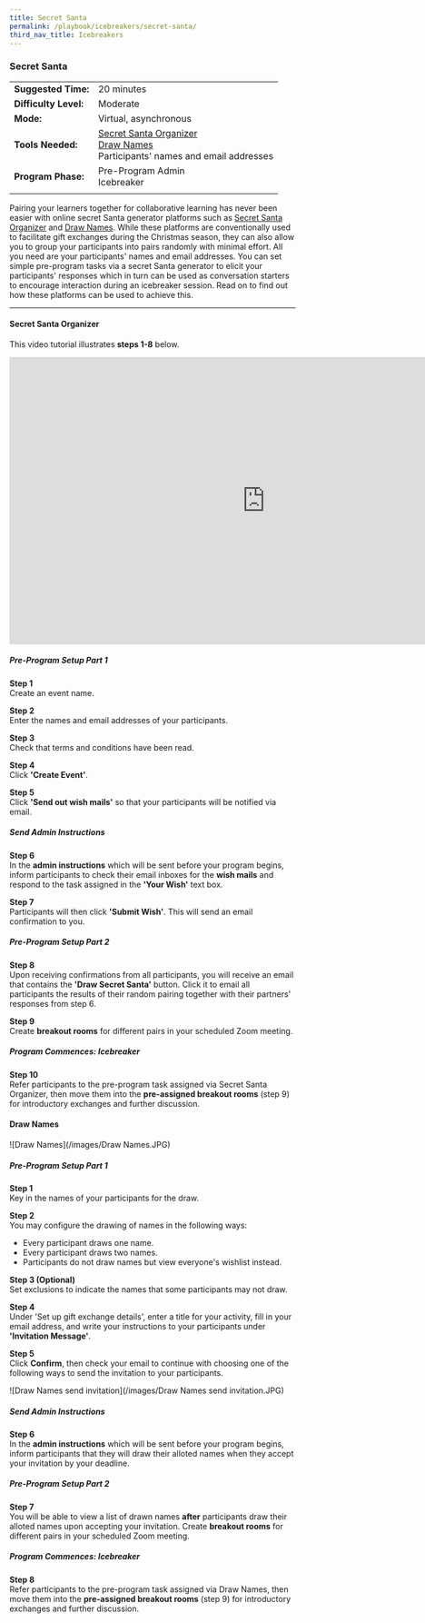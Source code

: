 ```yaml
---
title: Secret Santa
permalink: /playbook/icebreakers/secret-santa/
third_nav_title: Icebreakers
---
```

### Secret Santa 

|                       |                                         |
|-----------------------|-----------------------------------------|
| **Suggested Time:**   | 20 minutes                              |
| **Difficulty Level:** | Moderate                                |
| **Mode:**             | Virtual, asynchronous                   |
| **Tools Needed:**     | [Secret Santa Organizer](https://www.secretsantaorganizer.com/) <br/> [Draw Names](https://www.drawnames.com/secret-santa-generator?step=3) <br/> Participants' names and email addresses | 
| **Program Phase:**    | Pre-Program Admin <br/> Icebreaker      |
|                       |                                         |

Pairing your learners together for collaborative learning has never been easier with online secret Santa generator platforms such as [Secret Santa Organizer](https://www.secretsantaorganizer.com/) and [Draw Names](https://www.drawnames.com/secret-santa-generator?step=3). While these platforms are conventionally used to facilitate gift exchanges during the Christmas season, they can also allow you to group your participants into pairs randomly with minimal effort. All you need are your participants' names and email addresses. You can set simple pre-program tasks via a secret Santa generator to elicit your participants' responses which in turn can be used as conversation starters to encourage interaction during an icebreaker session. Read on to find out how these platforms can be used to achieve this.   

---

#### Secret Santa Organizer  

This video tutorial illustrates **steps 1-8** below.  

<iframe width="900" height="506" src="https://www.youtube.com/embed/MSChDJFSO1k" frameborder="0" allow="accelerometer; autoplay; clipboard-write; encrypted-media; gyroscope; picture-in-picture" allowfullscreen></iframe>    

##### Pre-Program Setup Part 1  

**Step 1**  
Create an event name.  

**Step 2**  
Enter the names and email addresses of your participants.  

**Step 3**  
Check that terms and conditions have been read.  

**Step 4**  
Click **'Create Event'**.  

**Step 5**  
Click **'Send out wish mails'** so that your participants will be notified via email.  

##### Send Admin Instructions   

**Step 6**  
In the **admin instructions** which will be sent before your program begins, inform participants to check their email inboxes for the **wish mails** and respond to the task assigned in the **'Your Wish'** text box.  

**Step 7**  
Participants will then click **'Submit Wish'**. This will send an email confirmation to you.  

##### Pre-Program Setup Part 2  

**Step 8**  
Upon receiving confirmations from all participants, you will receive an email that contains the **'Draw Secret Santa'** button. Click it to email all participants the results of their random pairing together with their partners' responses from step 6.  

**Step 9**  
Create **breakout rooms** for different pairs in your scheduled Zoom meeting.  

##### Program Commences: Icebreaker    

**Step 10**  
Refer participants to the pre-program task assigned via Secret Santa Organizer, then move them into the **pre-assigned breakout rooms** (step 9) for introductory exchanges and further discussion.  
 

#### Draw Names

![Draw Names](/images/Draw Names.JPG)  

##### Pre-Program Setup Part 1  

**Step 1**  
Key in the names of your participants for the draw.  

**Step 2**  
You may configure the drawing of names in the following ways:  
   * Every participant draws one name. 
   * Every participant draws two names. 
   * Participants do not draw names but view everyone's wishlist instead.  
   
**Step 3 (Optional)**  
Set exclusions to indicate the names that some participants may not draw.  

**Step 4**  
Under 'Set up gift exchange details', enter a title for your activity, fill in your email address, and write your instructions to your participants under **'Invitation Message'**.  

**Step 5**  
Click **Confirm**, then check your email to continue with choosing one of the following ways to send the invitation to your participants.  

   ![Draw Names send invitation](/images/Draw Names send invitation.JPG)  

##### Send Admin Instructions   

**Step 6**  
In the **admin instructions** which will be sent before your program begins, inform participants that they will draw their alloted names when they accept your invitation by your deadline.  

##### Pre-Program Setup Part 2  

**Step 7**  
You will be able to view a list of drawn names **after** participants draw their alloted names upon accepting your invitation. Create **breakout rooms** for different pairs in your scheduled Zoom meeting.  

##### Program Commences: Icebreaker    

**Step 8**  
Refer participants to the pre-program task assigned via Draw Names, then move them into the **pre-assigned breakout rooms** (step 9) for introductory exchanges and further discussion.  
